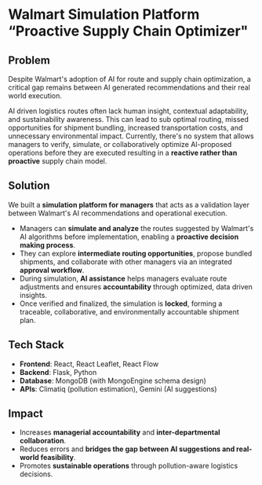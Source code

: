 
# Walmart Simulation Platform “Proactive Supply Chain Optimizer"

## Problem

Despite Walmart's adoption of AI for route and supply chain optimization, a critical gap remains between AI generated recommendations and their real world execution.

AI driven logistics routes often lack human insight, contextual adaptability, and sustainability awareness. This can lead to sub optimal routing, missed opportunities for shipment bundling, increased transportation costs, and unnecessary environmental impact. Currently, there's no system that allows managers to verify, simulate, or collaboratively optimize AI-proposed operations before they are executed resulting in a **reactive rather than proactive** supply chain model.

## Solution

We built a **simulation platform for managers** that acts as a validation layer between Walmart's AI recommendations and operational execution.

- Managers can **simulate and analyze** the routes suggested by Walmart's AI algorithms before implementation, enabling a **proactive decision making process**.  
- They can explore **intermediate routing opportunities**, propose bundled shipments, and collaborate with other managers via an integrated **approval workflow**.  
- During simulation, **AI assistance** helps managers evaluate route adjustments and ensures **accountability** through optimized, data driven insights.  
- Once verified and finalized, the simulation is **locked**, forming a traceable, collaborative, and environmentally accountable shipment plan.

## Tech Stack

- **Frontend**: React, React Leaflet, React Flow  
- **Backend**: Flask, Python  
- **Database**: MongoDB (with MongoEngine schema design)  
- **APIs**: Climatiq (pollution estimation), Gemini (AI suggestions)  

## Impact
 
- Increases **managerial accountability** and **inter-departmental collaboration**.  
- Reduces errors and **bridges the gap between AI suggestions and real-world feasibility**.  
- Promotes **sustainable operations** through pollution-aware logistics decisions. 